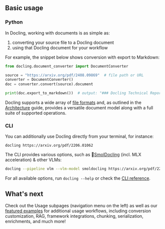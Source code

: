 ## Basic usage

### Python

In Docling, working with documents is as simple as:

1. converting your source file to a Docling document
2. using that Docling document for your workflow

For example, the snippet below shows conversion with export to Markdown:

```python
from docling.document_converter import DocumentConverter

source = "https://arxiv.org/pdf/2408.09869"  # file path or URL
converter = DocumentConverter()
doc = converter.convert(source).document

print(doc.export_to_markdown())  # output: "### Docling Technical Report[...]"
```

Docling supports a wide array of [file formats](./supported_formats.md) and, as outlined in the
[Architecture](../concepts/architecture.md) guide, provides a versatile document model along with a full suite of
supported operations.

### CLI

You can additionally use Docling directly from your terminal, for instance:

```console
docling https://arxiv.org/pdf/2206.01062
```

The CLI provides various options, such as 🥚[SmolDocling](https://huggingface.co/ds4sd/SmolDocling-256M-preview) (incl. MLX acceleration) & other VLMs:
```bash
docling --pipeline vlm --vlm-model smoldocling https://arxiv.org/pdf/2206.01062
```

For all available options, run `docling --help` or check the [CLI reference](../reference/cli.md).

## What's next

Check out the Usage subpages (navigation menu on the left) as well as our [featured examples](../examples/index.md) for
additional usage workflows, including conversion customization, RAG, framework integrations, chunking, serialization,
enrichments, and much more!
